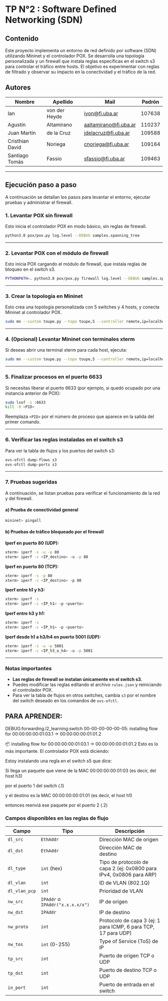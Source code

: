 # TP N°2 : Software Defined Networking (SDN)

## Contenido

Este proyecto implementa un entorno de red definido por software (SDN) utilizando Mininet y el controlador POX. Se desarrolla una topología personalizada y un firewall que instala reglas específicas en el switch s3 para controlar el tráfico entre hosts. El objetivo es experimentar con reglas de filtrado y observar su impacto en la conectividad y el tráfico de la red.

## Autores

| Nombre          | Apellido      | Mail                  | Padrón |
| --------------- | ------------- | --------------------- | ------ |
| Ian             | von der Heyde | ivon@fi.uba.ar        | 107638 |
| Agustín         | Altamirano    | aaltamirano@fi.uba.ar | 110237 |
| Juan Martín     | de la Cruz    | jdelacruz@fi.uba.ar   | 109588 |
| Cristhian David | Noriega       | cnoriega@fi.uba.ar    | 109164 |
| Santiago Tomás  | Fassio        | sfassio@fi.uba.ar     | 109463 |

---

## Ejecución paso a paso

A continuación se detallan los pasos para levantar el entorno, ejecutar pruebas y administrar el firewall.

### 1. Levantar POX sin firewall

Esto inicia el controlador POX en modo básico, sin reglas de firewall.

```bash
python3.8 pox/pox.py log.level --DEBUG samples.spanning_tree
```

---

### 2. Levantar POX con el módulo de firewall

Esto inicia POX cargando el módulo de firewall, que instala reglas de bloqueo en el switch s3.

```bash
PYTHONPATH=. python3.8 pox/pox.py firewall log.level --DEBUG samples.spanning_tree
```

---

### 3. Crear la topología en Mininet

Esto crea una topología personalizada con 5 switches y 4 hosts, y conecta Mininet al controlador POX.

```bash
sudo mn --custom toupe.py --topo toupe,5 --controller remote,ip=localhost,port=6633
```

---

### 4. (Opcional) Levantar Mininet con terminales xterm

Si deseas abrir una terminal xterm para cada host, ejecuta:

```bash
sudo mn --custom toupe.py --topo toupe,5 --controller remote,ip=localhost,port=6633 --xterms
```

---

### 5. Finalizar procesos en el puerto 6633

Si necesitas liberar el puerto 6633 (por ejemplo, si quedó ocupado por una instancia anterior de POX):

```bash
sudo lsof -i :6633
kill -9 <PID>
```
Reemplaza `<PID>` por el número de proceso que aparece en la salida del primer comando.

---

### 6. Verificar las reglas instaladas en el switch s3

Para ver la tabla de flujos y los puertos del switch s3:

```bash
ovs-ofctl dump-flows s3
ovs-ofctl dump-ports s3
```

---

### 7. Pruebas sugeridas

A continuación, se listan pruebas para verificar el funcionamiento de la red y del firewall.

#### a) Prueba de conectividad general

```bash
mininet> pingall
```

#### b) Pruebas de tráfico bloqueado por el firewall

**Iperf en puerto 80 (UDP):**
```bash
xterm> iperf -s -u -p 80
xterm> iperf -c <IP_destino> -u -p 80
```

**Iperf en puerto 80 (TCP):**
```bash
xterm> iperf -s -p 80
xterm> iperf -c <IP_destino> -p 80
```

**Iperf entre h1 y h3:**
```bash
xterm> iperf -s
xterm> iperf -c <IP_h1> -p <puerto>
```

**Iperf entre h3 y h1:**
```bash
xterm> iperf -s
xterm> iperf -c <IP_h1> -p <puerto>
```

**Iperf desde h1 a h3/h4 en puerto 5001 (UDP):**
```bash
xterm> iperf -s -u -p 5001
xterm> iperf -c <IP_h3_o_h4> -u -p 5001
```

---

### Notas importantes

- **Las reglas de firewall se instalan únicamente en el switch s3.**
- Puedes modificar las reglas editando el archivo `rules.json` y reiniciando el controlador POX.
- Para ver la tabla de flujos en otros switches, cambia `s3` por el nombre del switch deseado en los comandos de `ovs-ofctl`.



## PARA APRENDER:

DEBUG:forwarding.l2_learning:switch 00-00-00-00-00-05: installing flow for 00:00:00:00:01:03.1 -> 00:00:00:00:01:01.2

📦 installing flow for 00:00:00:00:01:03.1 -> 00:00:00:00:01:01.2
Esto es lo más importante. El controlador POX está diciendo:

Estoy instalando una regla en el switch s5 que dice:

Si llega un paquete que viene de la MAC 00:00:00:00:01:03 (es decir, del host h3)

por el puerto 1 del switch (.1)

y el destino es la MAC 00:00:00:00:01:01 (es decir, el host h1)

entonces reenviá ese paquete por el puerto 2 (.2)

### Campos disponibles en las reglas de flujo

| Campo         | Tipo                             | Descripción                                                         |
| ------------- | -------------------------------- | ------------------------------------------------------------------- |
| `dl_src`      | `EthAddr`                        | Dirección MAC de origen                                             |
| `dl_dst`      | `EthAddr`                        | Dirección MAC de destino                                            |
| `dl_type`     | `int` (hex)                      | Tipo de protocolo de capa 2 (ej: 0x0800 para IPv4, 0x0806 para ARP) |
| `dl_vlan`     | `int`                            | ID de VLAN (802.1Q)                                                 |
| `dl_vlan_pcp` | `int`                            | Prioridad de VLAN                                                   |
| `nw_src`      | `IPAddr` o `IPAddr("x.x.x.x/x")` | IP de origen                                                        |
| `nw_dst`      | `IPAddr`                         | IP de destino                                                       |
| `nw_proto`    | `int`                            | Protocolo de capa 3 (ej: 1 para ICMP, 6 para TCP, 17 para UDP)      |
| `nw_tos`      | `int` (0-255)                    | Type of Service (ToS) de IP                                         |
| `tp_src`      | `int`                            | Puerto de origen TCP o UDP                                          |
| `tp_dst`      | `int`                            | Puerto de destino TCP o UDP                                         |
| `in_port`     | `int`                            | Puerto de entrada en el switch                                      |
